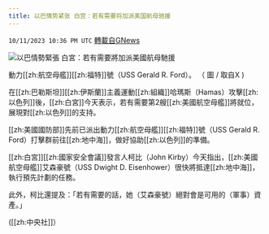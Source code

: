 ```yaml
---
title: 以巴情势紧张 白宫：若有需要将加派美国航母驰援
---
```

`10/11/2023 10:36 PM UTC` [轉載自GNews](https://gnews.org/articles/1825317)

![以巴情勢緊張 白宮：若有需要將加派美國航母馳援](https://cdn.ftvnews.com.tw/manasystem/FileData/News/06a8e543-e751-480c-ad06-9345d1fda707.jpeg "以巴情勢緊張 白宮：若有需要將加派美國航母馳援")

動力[[zh:航空母艦]][[zh:福特]]號（USS Gerald R. Ford）。 （ 圖 / 取自X )

在[[zh:巴勒斯坦]][[zh:伊斯蘭]]主義運動[[zh:組織]]哈瑪斯（Hamas）攻擊[[zh:以色列]]後，[[zh:白宮]]今天表示，若有需要第2艘[[zh:美國航空母艦]]將就位，展現對[[zh:以色列]]的支持。

[[zh:美國國防部]]先前已派出動力[[zh:航空母艦]][[zh:福特]]號（USS Gerald R. Ford）打擊群前往[[zh:地中海]]，做好協助[[zh:以色列]]的準備。

[[zh:白宮]][[zh:國家安全會議]]發言人柯比（John Kirby）今天指出，[[zh:美國航空母艦]]艾森豪號（USS Dwight D. Eisenhower）很快將抵達[[zh:地中海]]，執行預先計劃的任務。

此外，柯比還提及：「若有需要的話，她（艾森豪號）絕對會是可用的（軍事）資產。」

([[zh:中央社]]）
